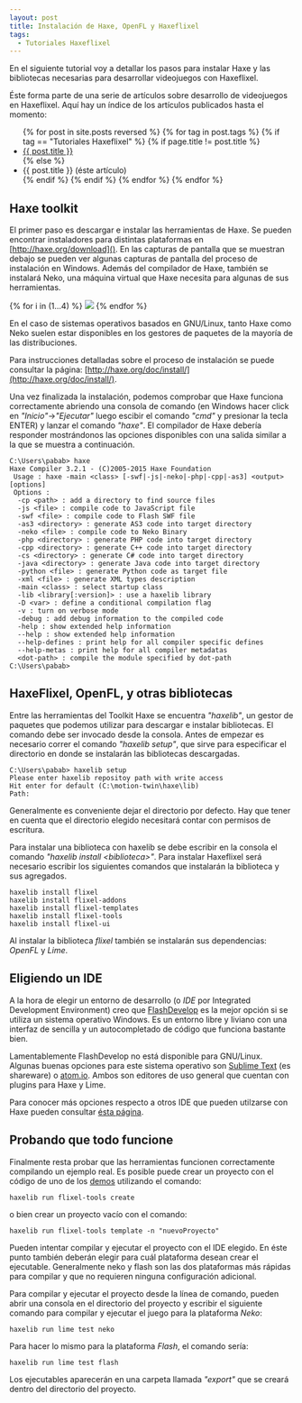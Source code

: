 ```yaml
---
layout: post
title: Instalación de Haxe, OpenFL y Haxeflixel
tags:
  - Tutoriales Haxeflixel
---
```


En el siguiente tutorial voy a detallar los pasos para instalar Haxe y las bibliotecas necesarias para desarrollar videojuegos con Haxeflixel.

Éste forma parte de una serie de artículos sobre desarrollo de videojuegos en Haxeflixel. Aquí hay un índice de los artículos publicados hasta el momento:

<ul>
{% for post in site.posts reversed %}
  {% for tag in post.tags %}
    {% if tag == "Tutoriales Haxeflixel" %}
      {% if page.title != post.title %}
        <li><a href="{{site.baseurl}}{{post.url}}">{{ post.title }}</a></li>
      {% else %}
        <li>{{ post.title }} (éste artículo)</li>
      {% endif %}
    {% endif %}
  {% endfor %}
{% endfor %}
</ul>


## Haxe toolkit

El primer paso es descargar e instalar las herramientas de Haxe. Se pueden encontrar instaladores para distintas plataformas en [http://haxe.org/download](). En las capturas de pantalla que se muestran debajo se pueden ver algunas capturas de pantalla del proceso de instalación en Windows. Además del compilador de Haxe, también se instalará Neko, una máquina virtual que Haxe necesita para algunas de sus herramientas.

<div id="img_gallery_haxesetup">
  {% for i in (1...4) %}
    <img src="{{site.baseurl}}/images/haxe_setup_{{ i }}.png"/>
  {% endfor %}
</div>
<script>
$(document).ready(function(){createPhotoGallery("#img_gallery_haxesetup", 3500);})
</script>

En el caso de sistemas operativos basados en GNU/Linux, tanto Haxe como Neko suelen estar disponibles en los gestores de paquetes de la mayoría de las distribuciones.

Para instrucciones detalladas sobre el proceso de instalación se puede consultar la página: [http://haxe.org/doc/install/](http://haxe.org/doc/install/).

Una vez finalizada la instalación, podemos comprobar que Haxe funciona correctamente abriendo una consola de comando (en Windows hacer click en *"Inicio"*->*"Ejecutar"* luego escibir el comando *"cmd"* y presionar la tecla ENTER) y lanzar el comando *"haxe"*. El compilador de Haxe debería responder mostrándonos las opciones disponibles con una salida similar a la que se muestra a continuación.

<div  class="console">
<pre>
<code>C:\Users\pabab&gt; haxe
Haxe Compiler 3.2.1 - (C)2005-2015 Haxe Foundation
 Usage : haxe -main &lt;class&gt; [-swf|-js|-neko|-php|-cpp|-as3] &lt;output&gt; [options]
 Options :
  -cp &lt;path&gt; : add a directory to find source files
  -js &lt;file&gt; : compile code to JavaScript file
  -swf &lt;file&gt; : compile code to Flash SWF file
  -as3 &lt;directory&gt; : generate AS3 code into target directory
  -neko &lt;file&gt; : compile code to Neko Binary
  -php &lt;directory&gt; : generate PHP code into target directory
  -cpp &lt;directory&gt; : generate C++ code into target directory
  -cs &lt;directory&gt; : generate C# code into target directory
  -java &lt;directory&gt; : generate Java code into target directory
  -python &lt;file&gt; : generate Python code as target file
  -xml &lt;file&gt; : generate XML types description
  -main &lt;class&gt; : select startup class
  -lib &lt;library[:version]&gt; : use a haxelib library
  -D &lt;var&gt; : define a conditional compilation flag
  -v : turn on verbose mode
  -debug : add debug information to the compiled code
  -help : show extended help information
  --help : show extended help information
  --help-defines : print help for all compiler specific defines
  --help-metas : print help for all compiler metadatas
  &lt;dot-path&gt; : compile the module specified by dot-path
C:\Users\pabab&gt; </code>
</pre>
</div>

## HaxeFlixel, OpenFL, y otras bibliotecas

Entre las herramientas del Toolkit Haxe se encuentra *"haxelib"*, un gestor de paquetes que podemos utilizar para descargar e instalar bibliotecas. El comando debe ser invocado desde la consola. Antes de empezar es necesario correr el comando *"haxelib setup"*, que sirve para especificar el directorio en donde se instalarán las bibliotecas descargadas.

<div  class="console">
<pre>
<code>C:\Users\pabab&gt; haxelib setup
Please enter haxelib repositoy path with write access
Hit enter for default (C:\motion-twin\haxe\lib)
Path: </code>
</pre>
</div>

Generalmente es conveniente dejar el directorio por defecto. Hay que tener en cuenta que el directorio elegido necesitará contar con permisos de escritura.

Para instalar una biblioteca con haxelib se debe escribir en la consola el comando *"haxelib install &lt;biblioteca&gt;"*. Para instalar Haxeflixel será necesario escribir los siguientes comandos que instalarán la biblioteca y sus agregados.

<div  class="console">
<pre>
<code>haxelib install flixel
haxelib install flixel-addons
haxelib install flixel-templates
haxelib install flixel-tools
haxelib install flixel-ui</code>
</pre>
</div>

Al instalar la biblioteca *flixel* también se instalarán sus dependencias: *OpenFL* y *Lime*.

## Eligiendo un IDE

A la hora de elegir un entorno de desarrollo (o *IDE* por Integrated Development Environment) creo que [FlashDevelop](http://www.flashdevelop.org/) es la mejor opción si se utiliza un sistema operativo Windows. Es un entorno libre y liviano con una interfaz de sencilla y un autocompletado de código que funciona bastante bien.

Lamentablemente FlashDevelop no está disponible para GNU/Linux. Algunas buenas opciones para este sistema operativo son [Sublime Text](https://www.sublimetext.com/) (es shareware) o [atom.io](https://atom.io/). Ambos son editores de uso general que cuentan con plugins para Haxe y Lime.

Para conocer más opciones respecto a otros IDE que pueden utilzarse con Haxe pueden consultar [ésta página](http://haxe.org/documentation/introduction/editors-and-ides.html).


## Probando que todo funcione

Finalmente resta probar que las herramientas funcionen correctamente compilando un ejemplo real. Es posible puede crear un proyecto con el código de uno de los [demos](http://haxeflixel.com/demos) utilizando el comando:

<div  class="console">
<pre>
<code>haxelib run flixel-tools create</code>
</pre>
</div>

o bien crear un proyecto vacío con el comando:

<div  class="console">
<pre>
<code>haxelib run flixel-tools template -n "nuevoProyecto"</code>
</pre>
</div>

Pueden intentar compilar y ejecutar el proyecto con el IDE elegido. En éste punto también deberán elegir para cuál plataforma desean crear el ejecutable. Generalmente neko y flash son las dos plataformas más rápidas para compilar y que no requieren ninguna configuración adicional.

Para compilar y ejecutar el proyecto desde la línea de comando, pueden abrir una consola en el directorio del proyecto y escribir el siguiente comando para compilar y ejecutar el juego para la plataforma *Neko*:

<div  class="console">
<pre>
<code>haxelib run lime test neko</code>
</pre>
</div>

Para hacer lo mismo para la plataforma *Flash*, el comando sería:

<div  class="console">
<pre>
<code>haxelib run lime test flash</code>
</pre>
</div>

Los ejecutables aparecerán en una carpeta llamada *"export"* que se creará dentro del directorio del proyecto.
